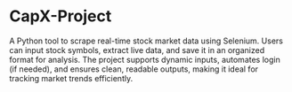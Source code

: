# CapX-Project
A Python tool to scrape real-time stock market data using Selenium. Users can input stock symbols, extract live data, and save it in an organized format for analysis. The project supports dynamic inputs, automates login (if needed), and ensures clean, readable outputs, making it ideal for tracking market trends efficiently.
